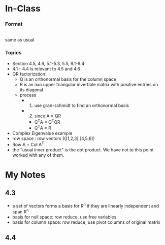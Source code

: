 # In-Class
### Format
<br>same as usual
### Topics
* Section 4.5, 4.6, 5.1-5.3, 5.5, 6.1-6.4
* 4.1 - 4.4 is relevant to 4.5 and 4.6
* QR factorization:
  * Q is an orthonormal basis for the column space
  * R is an nxn upper triangular invertible matrix with positive entries on its diagonal
  * process  
    * 1. use gran-schmidt to find an orthonormal basis
    * 2. since A = QR
      * Q<sup>T</sup>A = Q<sup>T</sup>QR
      * Q<sup>T</sup>A = R
*  Complex Eigenvalue example
* row space : row vectors ({[1,2,3],[4,5,6]}
* Row A = Col A<sup>T</sup>
* the "usual inner product" is the dot product. We have not to this point worked with any of them.
# My Notes
## 4.3
* a set of vectors forms a basis for R<sup>n</sup> if they are linearly independent and span R<sup>n</sup>
* basis for null space: row reduce, use free variables
* basis for column space: row reduce, use pivot columns of original matrix
## 4.4
